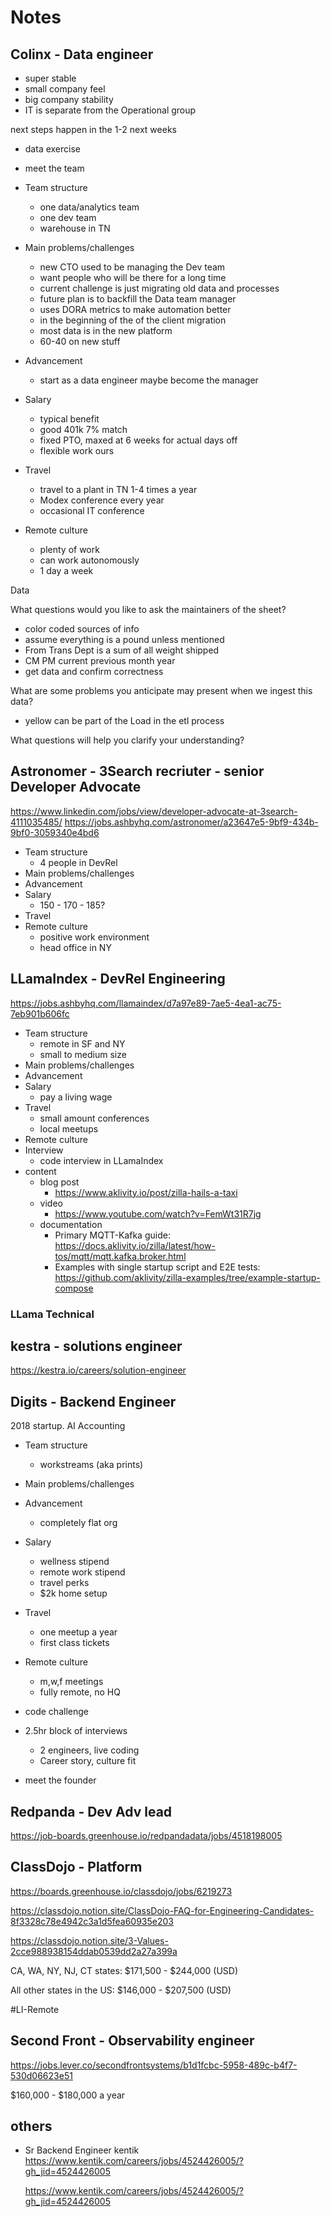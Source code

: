 # Notes

## Colinx - Data engineer

- super stable
- small company feel
- big company stability
- IT is separate from the Operational group

next steps happen in the 1-2 next weeks
- data exercise
- meet the team

- Team structure
  - one data/analytics team
  - one dev team
  - warehouse in TN
- Main problems/challenges
  - new CTO used to be managing the Dev team
  - want people who will be there for a long time
  - current challenge is just migrating old data and processes
  - future plan is to backfill the Data team manager
  - uses DORA metrics to make automation better
  - in the beginning of the of the client migration
  - most data is in the new platform
  - 60-40 on new stuff
- Advancement
  - start as a data engineer maybe become the manager
- Salary
  - typical benefit
  - good 401k 7% match
  - fixed PTO, maxed at 6 weeks for actual days off
  - flexible work ours
- Travel
  - travel to a plant in TN 1-4 times a year
  - Modex conference every year
  - occasional IT conference
- Remote culture
  - plenty of work
  - can work autonomously
  - 1 day a week


Data

What questions would you like to ask the maintainers of the sheet?
- color coded sources of info
- assume everything is a pound unless mentioned
- From Trans Dept is a sum of all weight shipped
- CM PM current previous month year
- get data and confirm correctness


What are some problems you anticipate may present when we ingest this data?
- yellow can be part of the Load in the etl process


What questions will help you clarify your understanding?


## Astronomer - 3Search recriuter - senior Developer Advocate

https://www.linkedin.com/jobs/view/developer-advocate-at-3search-4111035485/
https://jobs.ashbyhq.com/astronomer/a23647e5-9bf9-434b-9bf0-3059340e4bd6

- Team structure
  - 4 people in DevRel
- Main problems/challenges
- Advancement
- Salary
  - 150 - 170 - 185?
- Travel
- Remote culture
  - positive work environment
  - head office in NY

## LLamaIndex - DevRel Engineering

https://jobs.ashbyhq.com/llamaindex/d7a97e89-7ae5-4ea1-ac75-7eb901b606fc

- Team structure
  - remote in SF and NY
  - small to medium size
- Main problems/challenges
- Advancement
- Salary
  - pay a living wage
- Travel
  - small amount conferences
  - local meetups
- Remote culture
- Interview
  - code interview in LLamaIndex
- content
  - blog post
    - https://www.aklivity.io/post/zilla-hails-a-taxi
  - video
    - https://www.youtube.com/watch?v=FemWt31R7jg
  - documentation
    - Primary MQTT-Kafka guide: https://docs.aklivity.io/zilla/latest/how-tos/mqtt/mqtt.kafka.broker.html
    - Examples with single startup script and E2E tests: https://github.com/aklivity/zilla-examples/tree/example-startup-compose

### LLama Technical


## kestra - solutions engineer

https://kestra.io/careers/solution-engineer


## Digits - Backend Engineer

2018 startup. AI Accounting

- Team structure
  - workstreams (aka prints)
- Main problems/challenges
- Advancement
  - completely flat org
- Salary
  - wellness stipend
  - remote work stipend
  - travel perks
  - $2k home setup
- Travel
  - one meetup a year
  - first class tickets
- Remote culture
  - m,w,f meetings
  - fully remote, no HQ

- code challenge
- 2.5hr block of interviews
  - 2 engineers, live coding
  - Career story, culture fit
- meet the founder

## Redpanda - Dev Adv lead

https://job-boards.greenhouse.io/redpandadata/jobs/4518198005


## ClassDojo - Platform

https://boards.greenhouse.io/classdojo/jobs/6219273

https://classdojo.notion.site/ClassDojo-FAQ-for-Engineering-Candidates-8f3328c78e4942c3a1d5fea60935e203

https://classdojo.notion.site/3-Values-2cce988938154ddab0539dd2a27a399a

CA, WA, NY, NJ, CT states: $171,500 - $244,000 (USD)

All other states in the US: $146,000 - $207,500 (USD)

#LI-Remote

## Second Front - Observability engineer

https://jobs.lever.co/secondfrontsystems/b1d1fcbc-5958-489c-b4f7-530d06623e51

$160,000 - $180,000 a year

## others

- Sr Backend Engineer kentik
  https://www.kentik.com/careers/jobs/4524426005/?gh_jid=4524426005 

  https://www.kentik.com/careers/jobs/4524426005/?gh_jid=4524426005
